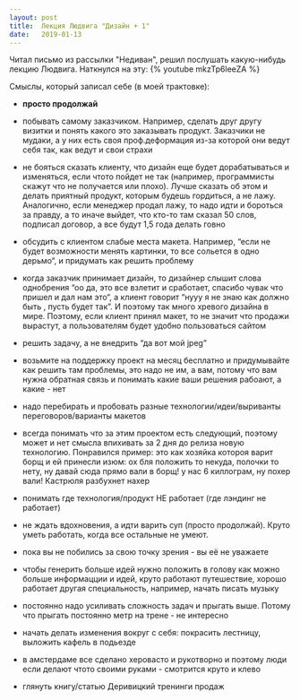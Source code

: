 ```yaml
---
layout: post
title:  Лекция Людвига "Дизайн + 1"
date:   2019-01-13
---
```


Читал письмо из рассылки "Недиван", решил послушать какую-нибудь лекцию Людвига. Наткнулся на эту: 
{% youtube mkzTp6leeZA %}

Смыслы, который записал себе (в моей трактовке):

- **просто продолжай**

- побывать самому заказчиком. Например, сделать друг другу визитки и понять какого это заказывать продукт. Заказчики не мудаки, а у них есть своя проф.деформация из-за которой они ведут себя так, как ведут и свои страхи

- не бояться сказать клиенту, что дизайн еще будет дорабатываться и изменяться, если чтото пойдет не так (например, программисты скажут что не получается или плохо). Лучше сказать об этом и делать приятный продукт, которым будешь гордиться, а не лажу. Аналогично, если менеджер продал лажу, то надо идти и бороться за правду, а то иначе выйдет, что кто-то там сказал 50 слов, подписал договор, а все будут 1,5 года делать говно

- обсудить с клиентом слабые места макета. Например, “если не будет возможности менять картинки, то все сольется в одно дерьмо“, и придумать как решить проблему

- когда заказчик принимает дизайн, то дизайнер слышит слова однобрения “оо да, это все взлетит и сработает, спасибо чувак что пришел и дал нам это“, а клиент говорит “нууу я не знаю как должно быть , пусть будет так”. И поэтому так много хревого дизайна в мире. Поэтому, если клиент принял макет, то не значит что продажи вырастут, а пользователям будет удобно пользоваться сайтом

- решить задачу, а не внедрить “да вот мой jpeg”

- возьмите на поддержку проект на месяц бесплатно и придумывайте как решить там проблемы, это надо не им, а вам, потому что вам нужна обратная связь и понимать какие ваши решения рабоают, а какие - нет

- надо перебирать и пробовать разные технологии/идеи/выриванты переговоров/варианты макетов

- всегда понимать что за этим проектом есть следующий, поэтому может и нет смысла впихивать за 2 дня до релиза новую технологию. Понравился пример: это как хозяйка котороя варит борщ и ей принесли изюм: ох бля положить то некуда, полочки то нету, ну давай сюда прямо вали в борщ! у нас 6 киллограм, ну похер вали! Кастрюля разбухнет нахер

- понимать где технология/продукт НЕ работает (где лэндинг не работает)

- не ждать вдохновения, а идти варить суп (просто продолжай). Круто уметь работать, когда все остальные не умеют.

- пока вы не побились за свою точку зрения - вы её не уважаете

- чтобы генерить больше идей нужно положить в голову как можно больше информацции и идей, круто работают путешествие, хорошо работает другая специальность, например, начать писать музыку

- постоянно надо усиливать сложность задач и прыгать выше. Потому что прыгать постоянно метр на трене - не интересно

- начать делать изменения вокруг с себя: покрасить лестницу, выложить кафель в подьезде

- в амстердаме все сделано херовасто и рукотворно и поэтому люди если делают чтото своими руками - смотрится круто и клево

- глянуть книгу/статью Деривицкий тренинги продаж

